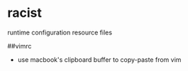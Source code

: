 # racist
runtime configuration resource files

##vimrc
- use macbook's clipboard buffer to copy-paste from vim
